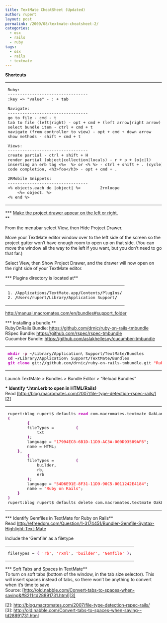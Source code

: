 ```yaml
---
title: TextMate CheatSheet (Updated)
author: rupert
layout: post
permalink: /2009/08/textmate-cheatsheet-2/
categories:
  - osx
  - rails
  - ruby
tags:
  - osx
  - rails
  - textmate
---
```

**Shortcuts**

<div class="wp_syntax">
  <table>
    <tr>
      <td class="code">
        <pre class="textmate" style="font-family:monospace;">Ruby:
---------------------------------
:key =&gt; "value" - : + tab
&nbsp;
Navigate:
---------------------------------
go to file - cmd - t
tab to file (left|right) - opt + cmd + (left arrow|right arrow)
select bundle item - ctrl + cmd + t
navigate (from controller to view) - opt + cmd + down arrow
show methods - shift + cmd + t
&nbsp;
Views:
---------------------------------
create partial - ctrl + shift + H
render partial (object|collection|locals) - r + p + (o|c|l)
inserting an erb tag &lt;%=  %&gt; or &lt;% %&gt; - ctrl + shift + . (cycle)
code completion, &lt;h3&gt;foo&lt;/h3&gt; - opt + cmd + .
&nbsp;
2RMobile Snippets:
---------------------------------
&lt;% objects.each do |object| %&gt;		2rmloope
	&lt;%= object. %&gt;
&lt;% end %&gt;</pre>
      </td>
    </tr>
  </table>
</div>

*** [Make the project drawer appear on the left or right.][1]  
**

From the menubar select View, then Hide Project Drawer.

Move your TextMate editor window over to the left side of the screen so the project gutter won&#8217;t have enough room to open up on that side. (You can move the window all the way to the left if you want, but you don&#8217;t need to go that far.)

Select View, then Show Project Drawer, and the drawer will now open on the right side of your TextMate editor.

*** Plugins directory is located at**

<div class="wp_syntax">
  <table>
    <tr>
      <td class="code">
        <pre class="bash" style="font-family:monospace;"><span style="color: #000000;">1</span>. <span style="color: #000000; font-weight: bold;">/</span>Applications<span style="color: #000000; font-weight: bold;">/</span>TextMate.app<span style="color: #000000; font-weight: bold;">/</span>Contents<span style="color: #000000; font-weight: bold;">/</span>PlugIns<span style="color: #000000; font-weight: bold;">/</span>
<span style="color: #000000;">2</span>. <span style="color: #000000; font-weight: bold;">/</span>Users<span style="color: #000000; font-weight: bold;">/</span>rupert<span style="color: #000000; font-weight: bold;">/</span>Library<span style="color: #000000; font-weight: bold;">/</span>Application Support<span style="color: #000000; font-weight: bold;">/</span></pre>
      </td>
    </tr>
  </table>
</div>

<http://manual.macromates.com/en/bundles#support_folder>

*** Installing a bundle.**  
RubyOnRails Bundle: <https://github.com/drnic/ruby-on-rails-tmbundle>  
RSpec Bundle: <https://github.com/rspec/rspec-tmbundle>  
Cucumber Bundle: <https://github.com/aslakhellesoy/cucumber-tmbundle>

<div class="wp_syntax">
  <table>
    <tr>
      <td class="code">
        <pre class="bash" style="font-family:monospace;"><span style="color: #c20cb9; font-weight: bold;">mkdir</span> <span style="color: #660033;">-p</span> ~<span style="color: #000000; font-weight: bold;">/</span>Library<span style="color: #000000; font-weight: bold;">/</span>Application\ Support<span style="color: #000000; font-weight: bold;">/</span>TextMate<span style="color: #000000; font-weight: bold;">/</span>Bundles
<span style="color: #7a0874; font-weight: bold;">cd</span> ~<span style="color: #000000; font-weight: bold;">/</span>Library<span style="color: #000000; font-weight: bold;">/</span>Application\ Support<span style="color: #000000; font-weight: bold;">/</span>TextMate<span style="color: #000000; font-weight: bold;">/</span>Bundles
<span style="color: #c20cb9; font-weight: bold;">git clone</span> git:<span style="color: #000000; font-weight: bold;">//</span>github.com<span style="color: #000000; font-weight: bold;">/</span>drnic<span style="color: #000000; font-weight: bold;">/</span>ruby-on-rails-tmbundle.git <span style="color: #ff0000;">"Ruby on Rails.tmbundle"</span></pre>
      </td>
    </tr>
  </table>
</div>

Launch TextMate > Bundles > Bundle Editor > &#8220;Reload Bundles&#8221;

**\* Identify \*.html.erb to open in HTML(Rails)**  
Read [http://blog.macromates.com/2007/file-type-detection-rspec-rails/][2]

<div class="wp_syntax">
  <table>
    <tr>
      <td class="code">
        <pre class="bash" style="font-family:monospace;">rupert:blog rupert$ defaults <span style="color: #c20cb9; font-weight: bold;">read</span> com.macromates.textmate OakLanguageFileBindings
<span style="color: #7a0874; font-weight: bold;">&#40;</span>
        <span style="color: #7a0874; font-weight: bold;">&#123;</span>
        fileTypes =         <span style="color: #7a0874; font-weight: bold;">&#40;</span>
            txt
        <span style="color: #7a0874; font-weight: bold;">&#41;</span>;
        language = <span style="color: #ff0000;">"17994EC8-6B1D-11D9-AC3A-000D93589AF6"</span>;
        name = HTML;
    <span style="color: #7a0874; font-weight: bold;">&#125;</span>,
        <span style="color: #7a0874; font-weight: bold;">&#123;</span>
        fileTypes =         <span style="color: #7a0874; font-weight: bold;">&#40;</span>
            builder,
            rb,
            erb
        <span style="color: #7a0874; font-weight: bold;">&#41;</span>;
        language = <span style="color: #ff0000;">"54D6E91E-8F31-11D9-90C5-0011242E4184"</span>;
        name = <span style="color: #ff0000;">"Ruby on Rails"</span>;
    <span style="color: #7a0874; font-weight: bold;">&#125;</span>
<span style="color: #7a0874; font-weight: bold;">&#41;</span>
rupert:blog rupert$ defaults delete com.macromates.textmate OakLanguageFileBindings</pre>
      </td>
    </tr>
  </table>
</div>

*** Identify Gemfiles in TextMate for Ruby on Rails**  
Read <http://efreedom.com/Question/1-3174451/Bundler-Gemfile-Syntax-Highlight-Text-Mate>

Include the &#8216;Gemfile&#8217; as a filetype

<div class="wp_syntax">
  <table>
    <tr>
      <td class="code">
        <pre class="bash" style="font-family:monospace;">fileTypes = <span style="color: #7a0874; font-weight: bold;">&#40;</span> <span style="color: #ff0000;">'rb'</span>, <span style="color: #ff0000;">'rxml'</span>, <span style="color: #ff0000;">'builder'</span>, <span style="color: #ff0000;">'Gemfile'</span> <span style="color: #7a0874; font-weight: bold;">&#41;</span>;</pre>
      </td>
    </tr>
  </table>
</div>

*** Soft Tabs and Spaces in TextMate**  
To turn on soft tabs (bottom of the window, in the tab size selector). This will insert spaces instead of tabs, so there won&#8217;t be anything to convert when it&#8217;s time to save  
Source: [http://old.nabble.com/Convert-tabs-to-spaces-when-saving&#8211;td28891731.html][3]

 [1]: http://www.devdaily.com/blog/post/mac-os-x/how-to-move-textmate-project-drawer-left-right-side/
 [2]: http://blog.macromates.com/2007/file-type-detection-rspec-rails/<br />
 [3]: http://old.nabble.com/Convert-tabs-to-spaces-when-saving--td28891731.html